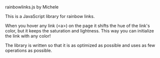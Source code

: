 rainbowlinks.js by Michele
  
This is a JavaScript library for rainbow links.

When you hover any link (&lt;a&gt;) on the page it
shifts the hue of the link's color, but it keeps
the saturation and lightness. This way you can
initialize the link with any color!

The library is written so that it is as
optimized as possible and uses as few operations
as possible.
